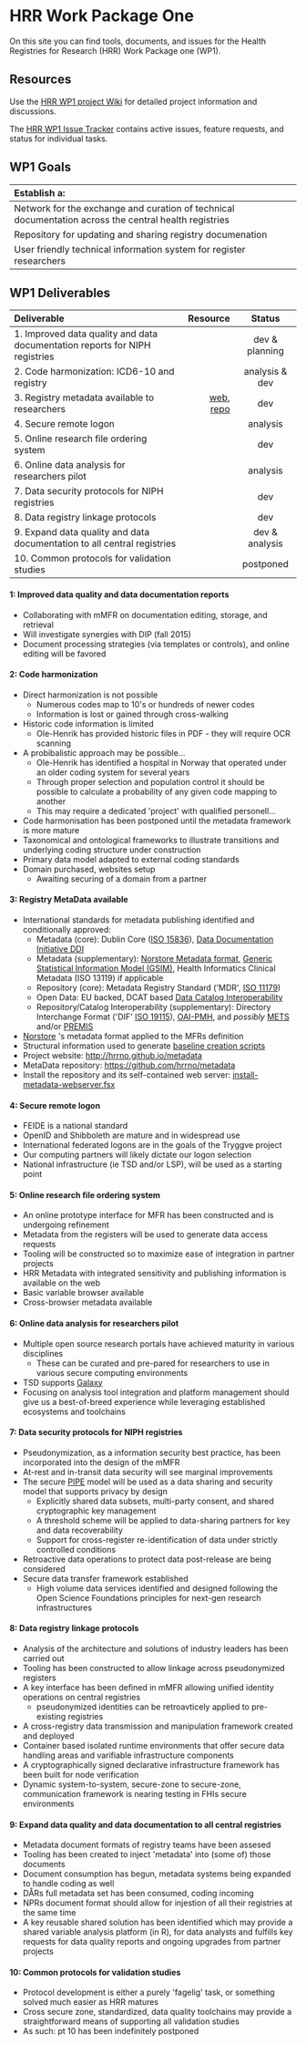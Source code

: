 # HRR Work Package One
On this site you can find tools, documents, and issues for the Health Registries for Research (HRR) Work Package one (WP1).


## Resources

Use the [HRR WP1 project Wiki](https://github.com/hrrno/wp1/wiki) for detailed project information and discussions.

The [HRR WP1 Issue Tracker](https://github.com/hrrno/wp1/issues) contains active issues, feature requests, and status for individual tasks.


## WP1 Goals

| Establish a: |
| :------------|
| Network for the exchange and curation of technical documentation across the central health registries |
| Repository for updating and sharing registry documenation |
| User friendly technical information system for register researchers  |


## WP1 Deliverables

| Deliverable  | Resource  | Status |
| :------------ | ---------------:| :-----:|
| 1. Improved data quality and data documentation reports for NIPH registries |  | dev & planning |
| 2. Code harmonization: ICD6-10 and registry | | analysis & dev |
| 3. Registry metadata available to researchers | [web](http://hrrno.github.io/metadata/), [repo](https://github.com/hrrno/metadata/) | dev |
| 4. Secure remote logon  | | analysis |
| 5. Online research file ordering system | | dev |
| 6. Online data analysis for researchers pilot | | analysis |
| 7. Data security protocols for NIPH registries | |  dev |
| 8. Data registry linkage protocols | | dev |
| 9. Expand data quality and data documentation to all central registries | | dev & analysis  |
| 10. Common protocols for validation studies | | postponed |


#### 1: Improved data quality and data documentation reports

* Collaborating with mMFR on documentation editing, storage, and retrieval
* Will investigate synergies with DIP (fall 2015)
* Document processing strategies (via templates or controls), and online editing will be favored


#### 2: Code harmonization

* Direct harmonization is not possible
  * Numerous codes map to 10's or hundreds of newer codes
  * Information is lost or gained through cross-walking
* Historic code information is limited
  * Ole-Henrik has provided historic files in PDF - they will require OCR scanning
* A probibalistic approach may be possible...
  * Ole-Henrik has identified a hospital in Norway that operated under an older coding system for several years
  * Through proper selection and population control it should be possible to calculate a probability of any given code mapping to another
  * This may require a dedicated 'project' with qualified personell...
* Code harmonisation has been postponed until the metadata framework is more mature
* Taxonomical and ontological frameworks to illustrate transitions and underlying coding structure under construction
* Primary data model adapted to external coding standards
* Domain purchased, websites setup
  * Awaiting securing of a domain from a partner


#### 3: Registry MetaData available


* International standards for metadata publishing identified and conditionally approved:
  * Metadata (core): Dublin Core ([ISO 15836](http://www.iso.org/iso/catalogue_detail.htm?csnumber=52142)), [Data Documentation Initiative DDI](http://www.ddialliance.org/)
  * Metadata (supplementary): [Norstore Metadata format](https://agora.uninett.no/documents/375288/1356920/Norstore+metadata+schema.pdf), [Generic Statistical Information Model (GSIM)](http://www1.unece.org/stat/platform/display/gsim/Generic+Statistical+Information+Model), Health Informatics Clinical Metadata (ISO 13119) if applicable
  * Repository (core): Metadata Registry Standard ('MDR', [ISO 11179](http://en.wikipedia.org/wiki/ISO/IEC_11179))
  * Open Data: EU backed, DCAT based [Data Catalog Interoperability](http://spec.dataportals.org/) 
  * Repository/Catalog Interoperability (supplementary): Directory Interchange Format ('DIF' [ISO 19115](http://www.iso.org/iso/iso_catalogue/catalogue_tc/catalogue_detail.htm?csnumber=53798)), [OAI-PMH](http://www.openarchives.org/OAI/openarchivesprotocol.html), and _possibly_ [METS](http://www.loc.gov/standards/mets/METSPrimerRevised.pdf) and/or [PREMIS](http://www.loc.gov/standards/premis/)
* [Norstore](https://www.norstore.no/services/archive) 's metadata format applied to the MFRs definition
* Structural information used to generate [baseline creation scripts](https://github.com/hrrno/metadata/tree/master/registries/mfr/data/structure)
* Project website: http://hrrno.github.io/metadata
* MetaData repository: https://github.com/hrrno/metadata
* Install the repository and its self-contained web server: [install-metadata-webserver.fsx](https://github.com/hrrno/datamunger/blob/develop/Munger/Scripts/install-metadata-webserver.fsx)


#### 4: Secure remote logon

* FEIDE  is a national standard
* OpenID and Shibboleth are mature and in widespread use
* International federated logons are in the goals of the Tryggve project
* Our computing partners will likely dictate our logon selection
* National infrastructure (ie TSD and/or LSP), will be used as a starting point


#### 5: Online research file ordering system

* An online prototype interface for MFR has been constructed and is undergoing refinement
* Metadata from the registers will be used to generate data access requests
* Tooling will be constructed so to maximize ease of integration in partner projects
* HRR Metadata with integrated sensitivity and publishing information is available on the web
* Basic variable browser available
* Cross-browser metadata available


#### 6: Online data analysis for researchers pilot

* Multiple open source research portals have achieved maturity in various disciplines
  * These can be curated and pre-pared for researchers to use in various secure computing environments
* TSD supports [Galaxy](https://galaxyproject.org/)
* Focusing on analysis tool integration and platform management should give us a best-of-breed experience while leveraging established ecosystems and toolchains


#### 7: Data security protocols for NIPH registries

* Pseudonymization, as a information security best practice, has been incorporated into the design of the mMFR
* At-rest and in-transit data security will see marginal improvements
* The secure [PIPE](http://academypublisher.com/jsw/vol03/no02/jsw03022332.pdf) model will be used as a data sharing and security model that supports privacy by design
  * Explicitly shared data subsets, multi-party consent, and shared cryptographic key management
  * A threshold scheme will be applied to data-sharing partners for key and data recoverability
  * Support for cross-register re-identification of data under strictly controlled conditions
* Retroactive data operations to protect data post-release are being considered
* Secure data transfer framework established
  * High volume data services identified and designed following the Open Science Foundations principles for next-gen research infrastructures 


#### 8: Data registry linkage protocols

* Analysis of the architecture and solutions of industry leaders has been carried out 
* Tooling has been constructed to allow linkage across pseudonymized registers
* A key interface has been defined in mMFR allowing unified identity operations on central registries
  * pseudonymized identities can be retroavticely applied to pre-existing registries
* A cross-registry data transmission and manipulation framework created and deployed
 * Container based isolated runtime environments that offer secure data handling areas and varifiable infrastructure components
 * A cryptographically signed declarative infrastructure framework has been built for node verification
* Dynamic system-to-system, secure-zone to secure-zone, communication framework is nearing testing in FHIs secure environments
 

 
#### 9: Expand data quality and data documentation to all central registries

* Metadata document formats of registry teams have been assesed 
* Tooling has been created to inject 'metadata' into (some of) those documents
* Document consumption has begun, metadata systems being expanded to handle coding as well
* DÅRs full metadata set has been consumed, coding incoming
* NPRs document format should allow for injestion of all their registries at the same time
* A key reusable shared solution has been identified which may provide a shared variable analysis platform (in R), for data analysts and fulfills key requests for data quality reports and ongoing upgrades from partner projects


#### 10: Common protocols for validation studies

* Protocol development is either a purely 'fagelig' task, or something solved much easier as HRR matures
 * Cross secure zone, standardized, data quality toolchains may provide a straightforward means of supporting all validation studies
* As such: pt 10 has been indefinitely postponed





